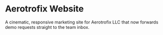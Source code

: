 # Aerotrofix Website

A cinematic, responsive marketing site for Aerotrofix LLC that now forwards demo requests straight to the team inbox.
